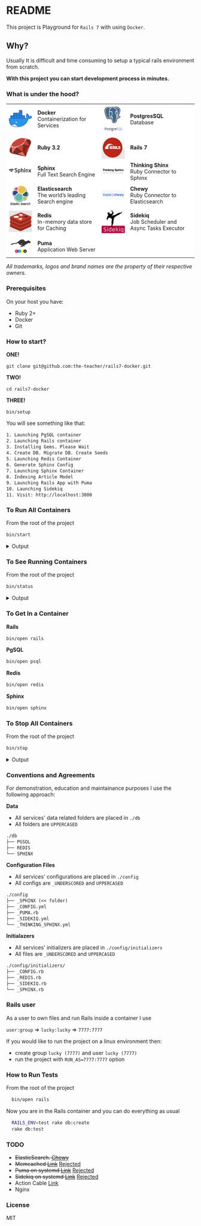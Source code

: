 # README

This project is Playground for `Rails 7` with using `Docker`.

## Why?

Usually It is difficult and time consuming to setup a typical rails environment from scratch.

**With this project you can start development process in minutes.**

### What is under the hood?

<table bgcolor="white">
  <tr>
    <td><img width="150" src="docs/docker.png" /></td>
    <td><b>Docker</b><br />Containerization for Services</td>
    <td><img width="150" src="docs/pgsql.png" /></td>
    <td><b>PostgresSQL</b><br />Database</td>
  </tr>
  <tr>
    <td><img width="150" src="docs/ruby.png" /></td>
    <td><b>Ruby 3.2</b></td>
    <td><img width="150" src="docs/rails7.png" /></td>
    <td><b>Rails 7</b></td>
  </tr>
  <tr>
    <td><img width="150" src="docs/sphinx.png" /></td>
    <td><b>Sphinx</b><br />Full Text Search Engine</td>
    <td><img width="150" src="docs/thinking-sphinx.png" /></td>
    <td><b>Thinking Shinx</b><br />Ruby Connector to Sphinx</td>
  </tr>

  <tr>
    <td><img width="150" src="docs/elastic.png" /></td>
    <td><b>Elasticsearch</b><br />The world’s leading Search engine</td>
    <td><img width="150" src="docs/chewy.png" /></td>
    <td><b>Chewy</b><br />Ruby Connector to Elasticsearch</td>
  </tr>

  <tr>
    <td><img width="150" src="docs/redis.png" /></td>
    <td><b>Redis</b><br />In-memory data store for Caching</td>
    <td><img width="150" src="docs/sidekiq.png" /></td>
    <td><b>Sidekiq</b><br />Job Scheduler and Async Tasks Executor</td>
  </tr>

  <tr>
    <td><img width="150" src="docs/puma.png" /></td>
    <td><b>Puma</b><br />Application Web Server</td>
  </tr>
</table>

*All trademarks, logos and brand names are the property of their respective owners.*

### Prerequisites

On your host you have:

- Ruby 2+
- Docker
- Git

### How to start?

**ONE!**

```
git clone git@github.com:the-teacher/rails7-docker.git
```

**TWO!**

```
cd rails7-docker
```

**THREE!**

```
bin/setup
```

You will see something like that:

```
1. Launching PgSQL container
2. Launching Rails container
3. Installing Gems. Please Wait
4. Create DB. Migrate DB. Create Seeds
5. Launching Redis Container
6. Generate Sphinx Config
7. Launching Sphinx Container
8. Indexing Article Model
9. Launching Rails App with Puma
10. Launching Sidekiq
11. Visit: http://localhost:3000
```

### To Run All Containers

From the root of the project

```sh
bin/start
```

<details>
  <summary>Output</summary>

```sh
[+] Running 4/4
  ⠿ Container rails7app-redis-1   Running
  ⠿ Container rails7app-psql-1    Running
  ⠿ Container rails7app-sphinx-1  Running
  ⠿ Container rails7app-rails-1   Running
```
</details>

### To See Running Containers

From the root of the project

```sh
bin/status
```

<details>
  <summary>Output</summary>

```js
~~~~~~~~~~~~~~~~~~~~~~~~~~~~~~~~~~~~~~~~~~~~~~~~~~
NAMES                IMAGE                          PORTS                    CONTAINER ID
rails7app-rails-1    iamteacher/rails7:2023.arm64   0.0.0.0:3000->3000/tcp   1ed64ee7ca1c
rails7app-sphinx-1   macbre/sphinxsearch:3.4.1      36307/tcp                498ca21f4be3
rails7app-redis-1    redis:7.0.5-alpine             6379/tcp                 5bb16abc7ff8
rails7app-psql-1     postgres:15.1-bullseye         5432/tcp                 63669cc683c7
~~~~~~~~~~~~~~~~~~~~~~~~~~~~~~~~~~~~~~~~~~~~~~~~~~

docker compose -f docker/docker-compose.yml exec  rails /bin/bash -c 'ps a | grep puma'
   16 pts/1    Ssl+   0:01 puma 5.6.5 (tcp://0.0.0.0:3000) [app]
   33 pts/1    Sl+    0:01 puma: cluster worker 0: 16 [app]

docker compose -f docker/docker-compose.yml exec  rails /bin/bash -c 'ps a | grep sidekiq'
   23 pts/2    Ssl+   0:05 sidekiq 7.0.2 app [0 of 1 busy]
```
</details>

### To Get In a Container

**Rails**

```sh
bin/open rails
```

**PgSQL**

```sh
bin/open psql
```

**Redis**

```sh
bin/open redis
```

**Sphinx**

```sh
bin/open sphinx
```

### To Stop All Containers

From the root of the project

```sh
bin/stop
```

<details>
  <summary>Output</summary>

```sh
[+] Running 4/4
  ⠿ Container rails7app-redis-1   Removed
  ⠿ Container rails7app-psql-1    Removed
  ⠿ Container rails7app-sphinx-1  Removed
  ⠿ Container rails7app-rails-1   Removed
```
</details>

### Conventions and Agreements

For demonstration, education and maintainance purposes I use the following approach:

**Data**

- All services' data related folders are placed in `./db`
- All folders are `UPPERCASED`

```
./db
├── PGSQL
├── REDIS
└── SPHINX
```

**Configuration Files**

- All services' configurations are placed in `./config`
- All configs are `_UNDERSCORED` and `UPPERCASED`

```
./config
├── _SPHINX (<< folder)
├── _CONFIG.yml
├── _PUMA.rb
├── _SIDEKIQ.yml
└── _THINKING_SPHINX.yml
```

**Initialazers**

- All services' initializers are placed in `./config/initializers`
- All files are `_UNDERSCORED` and `UPPERCASED`

```
./config/initializers/
├── _CONFIG.rb
├── _REDIS.rb
├── _SIDEKIQ.rb
└── _SPHINX.rb
```

### Rails user

As a user to own files and run Rails inside a container I use

`user:group` => `lucky:lucky` => `7777:7777`

If you would like to run the project on a linux environment then:

- create group `lucky (7777)` and user `lucky (7777)`
- run the project with `RUN_AS=7777:7777` option

### How to Run Tests

From the root of the project

```sh
  bin/open rails
```

Now you are in the Rails container and you can do everything as usual

```sh
  RAILS_ENV=test rake db:create
  rake db:test
```

### TODO

- <s>ElasticSearch. [Chewy](https://github.com/toptal/chewy)</s>
- <s>Memcached [Link](https://devcenter.heroku.com/articles/building-a-rails-3-application-with-memcache)</s> [Rejected](https://stackoverflow.com/questions/10558465/memcached-vs-redis)
- <s>Puma on systemd [Link](https://github.com/puma/puma/blob/master/docs/systemd.md)</s> [Rejected](https://developers.redhat.com/blog/2019/04/24/how-to-run-systemd-in-a-container)
- <s>Sidekiq on systemd [Link](https://github.com/mperham/sidekiq/blob/main/examples/systemd/sidekiq.service)</s> [Rejected](https://developers.redhat.com/blog/2019/04/24/how-to-run-systemd-in-a-container)
- Action Cable [Link](https://guides.rubyonrails.org/action_cable_overview.html)
- Nginx

### License

MIT
